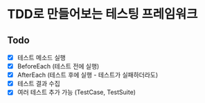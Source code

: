 # TDD로 만들어보는 테스팅 프레임워크

## Todo
- [X] 테스트 메소드 실행
- [X] BeforeEach (테스트 전에 실행)
- [X] AfterEach (테스트 후에 실행 - 테스트가 실패하더라도)
- [X] 테스트 결과 수집
- [X] 여러 테스트 추가 가능 (TestCase, TestSuite) 